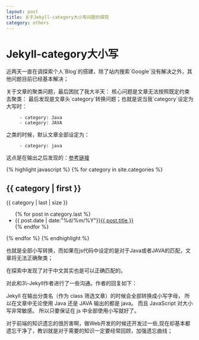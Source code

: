 ```yaml
---
layout: post
title: 关于Jekyll-category大小写问题的探究
category: others
---
```


# Jekyll-category大小写

<p>近两天一直在调探索个人`Blog`的搭建，除了站内搜索`Google`没有解决之外，其他问题目前已经基本解决；</p>
关于文章的聚类问题，最后困扰了我大半天：
核心问题是文章无法按照既定约束去聚类：
最后发现是文章头`category`转换问题；也就是说当我`category`设定为大写时：

         - category: Java
         - category: JAVA

之类的时候，默认文章全部设定为：

         - category: java

这点是在输出之后发现的：[参考链接](http://www.tuicool.com/articles/INBnMz)

{% highlight javascript %}
{% for category in site.categories %}
<h2>{{ category | first }}</h2>
</span>{{ category | last | size }}</span>
<ul class="arc-list">
    {% for post in category.last %}
        <li>{{ post.date | date:"%d/%m/%Y"}}<a href="{{ post.url }}">{{ post.title }}</a></li>
    {% endfor %}
</ul>
{% endfor %}
{% endhighlight  %}

<p>也就是全部小写转换，而如果在js代码中设定的是对于Java或者JAVA的匹配，文章将无法正确聚类；</p>
<p>在探索中发现了对于中文其实也是可以正确匹配的。</p>
对此和3\-Jekyll作者进行了一些沟通。作者的回复如下：
<p>Jekyll 在输出分类名（作为 class 筛选文章）的时候会全部转换成小写字母， 所以在文章中无论使用 Java 还是 JAVA 输出的都是 java。 而且 JavaScript 对大小写非常敏感。 所以只要保证在 js 中全部使用小写就好了。</p>
对于前端的知识遗忘的很厉害啊，做Web开发的时候还开发过一些,现在却基本都遗忘干净了，教训就是对于需要的知识一定要经常回顾，加强遗忘曲线；





